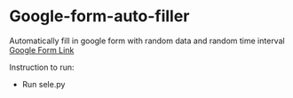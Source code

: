 # Google-form-auto-filler
Automatically fill in google form with random data and random time interval  
[Google Form Link](https://forms.gle/i6jfva4XsRmam2hg6)

Instruction to run:
- Run sele.py
